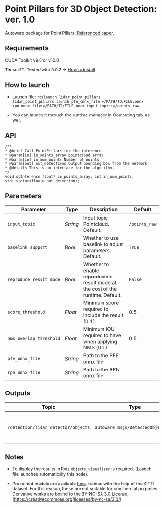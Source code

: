 # Point Pillars for 3D Object Detection: ver. 1.0

Autoware package for Point Pillars.  [Referenced paper](https://arxiv.org/abs/1812.05784).

## Requirements

CUDA Toolkit v9.0 or v10.0

TensorRT: Tested with 5.0.2 -> [How to install](https://docs.nvidia.com/deeplearning/sdk/tensorrt-install-guide/index.html#installing)



## How to launch

* Launch file:
`roslaunch lidar_point_pillars lidar_point_pillars.launch pfe_onnx_file:=/PATH/TO/FILE.onnx rpn_onnx_file:=/PATH/TO/FILE.onnx input_topic:=/points_raw`

* You can launch it through the runtime manager in Computing tab, as well.

## API
```
/**
* @brief Call PointPillars for the inference.
* @param[in] in_points_array pointcloud array
* @param[in] in_num_points Number of points
* @param[out] out_detections Output bounding box from the network
* @details This is an interface for the algorithm.
*/
void doInference(float* in_points_array, int in_num_points, std::vector<float> out_detection);
```

## Parameters

|Parameter| Type| Description|Default|
----------|-----|--------|----|
|`input_topic`|*String*|Input topic Pointcloud. Default.|`/points_raw`|
|`baselink_support`|*Bool*|Whether to use baselink to adjust parameters. Default.|`True`|
|`reproduce_result_mode`|*Bool*|Whether to enable reproducible result mode at the cost of the runtime. Default.|`False`|
|`score_threshold`|*Float*|Minimum score required to include the result (0.1)|0.5|
|`nms_overlap_threshold`|*Float*|Minimum IOU required to have when applying NMS (0.1)|0.5|
|`pfe_onnx_file`|*String* |Path to the PFE onnx file||
|`rpn_onnx_file`|*String* |Path to the RPN onnx file||

## Outputs

|Topic|Type|Description|
|---|---|---|
|`/detection/lidar_detector/objects`|`autoware_msgs/DetectedObjetArray`|Array of Detected Objects in Autoware format|

## Notes

* To display the results in Rviz `objects_visualizer` is required.
(Launch file launches automatically this node).

* Pretrained models are available [here](https://github.com/cirpue49/kitti_pretrained_pp), trained with the help of the KITTI dataset. For this reason, these are not suitable for commercial purposes. Derivative works are bound to the BY-NC-SA 3.0 License. (https://creativecommons.org/licenses/by-nc-sa/3.0/)
